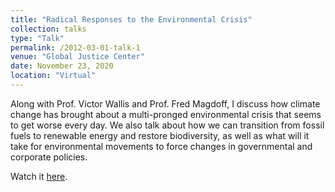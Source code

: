 ```yaml
---
title: "Radical Responses to the Environmental Crisis"
collection: talks
type: "Talk"
permalink: /2012-03-01-talk-1
venue: "Global Justice Center"
date: November 23, 2020
location: "Virtual"
---
```


Along with Prof. Victor Wallis and Prof. Fred Magdoff, I discuss how climate change has brought about a multi-pronged environmental crisis that seems to get worse every day. We also talk about how we can transition from fossil fuels to renewable energy and restore biodiversity, as well as what will it take for environmental movements to force changes in governmental and corporate policies.

Watch it [here](https://globaljusticecenter.org/videos/radical-responses-environmental-crisis?fbclid=IwAR0bU6LtGGx0AZnCiry-7DS1rZXYlCFx7iMp3S9XYScHlgA3ak8ZhPLYAE4).
